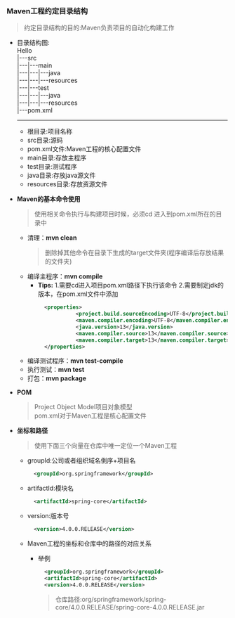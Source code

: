 ### Maven工程约定目录结构
  > 约定目录结构的目的:Maven负责项目的自动化构建工作
  + 目录结构图:<br>
    Hello<br>
    |---src<br>
    |---|---main<br>
    |---|---|---java<br>
    |---|---|---resources<br>
    |---|---test<br>
    |---|---|---java<br>
    |---|---|---resources <br>
    |---pom.xml<br>
    
    ---
    + 根目录:项目名称
    + src目录:源码
    + pom.xml文件:Maven工程的核心配置文件
    + main目录:存放主程序
    + test目录:测试程序
    + java目录:存放java源文件
    + resources目录:存放资源文件
  
  + **Maven的基本命令使用**
    > 使用相关命令执行与构建项目时候，必须cd 进入到pom.xml所在的目录中
    + 清理：**mvn clean**
      > 删除掉其他命令在目录下生成的target文件夹(程序编译后存放结果的文件夹)
    + 编译主程序：**mvn compile**
      + **Tips:**
        1.需要cd进入项目pom.xml路径下执行该命令
        2.需要制定jdk的版本，在pom.xml文件中添加
          ```xml
            <properties>
                      <project.build.sourceEncoding>UTF-8</project.build.sourceEncoding>
                      <maven.compiler.encoding>UTF-8</maven.compiler.encoding>
                      <java.version>13</java.version>
                      <maven.compiler.source>13</maven.compiler.source>
                      <maven.compiler.target>13</maven.compiler.target>
            </properties>
          ```
    + 编译测试程序：**mvn test-compile**
    + 执行测试：**mvn test**
    + 打包：**mvn package**
  + **POM**
    > Project Object Model项目对象模型<br>
      pom.xml对于Maven工程是核心配置文件
  + **坐标和路径**
    > 使用下面三个向量在仓库中唯一定位一个Maven工程
      + groupId:公司或者组织域名倒序+项目名
        ```xml
          <groupId>org.springframework</groupId>
        ```
      + artifactId:模块名
        ```xml
          <artifactId>spring-core</artifactId>
        ```
      + version:版本号
        ```xml
          <version>4.0.0.RELEASE</version>
        ```
        
    + Maven工程的坐标和仓库中的路径的对应关系
      + 举例
        ```xml
          <groupId>org.springframework</groupId>
          <artifactId>spring-core</artifactId>
          <version>4.0.0.RELEASE</version>
        ```
        > 仓库路径:org/springframework/spring-core/4.0.0.RELEASE/spring-core-4.0.0.RELEASE.jar
